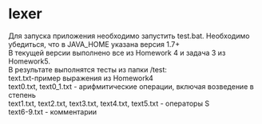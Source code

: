 # lexer
Для запуска приложения необходимо запустить test.bat. Необходимо убедиться, что в JAVA_HOME указана версия 1.7+<br>
В текущей версии выполнено все из Homework 4 и задача 3 из Homework5.<br>
В результате выполнятся тесты из папки /test:<br>
text.txt-пример  выражения из Homework4<br>
text0.txt, text0_1.txt - арифмитические операции, включая возведение в степень<br>
text1.txt, text2.txt, text3.txt, text4.txt, text5.txt - операторы S<br>
text6-9.txt - комментарии<br>
<br>
